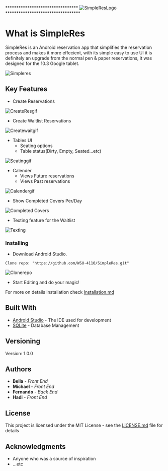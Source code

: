 ********************************* ![SimpleResLogo](https://user-images.githubusercontent.com/55335888/70025684-c0e2e280-156b-11ea-9917-9ddbf615b1a9.png)********************************** 
# What is SimpleRes

SimpleRes is an Android reservation app that simplifies the reservation process and makes it more effecient, with its simple easy to use UI it is definitely an upgrade from the normal pen & paper reservations, 
it was designed for the 10.3 Google tablet.

![Simpleres](https://user-images.githubusercontent.com/55335888/70045093-82f8b500-1591-11ea-8d78-da14c238ea87.PNG)

## Key Features

- Create Reservations

![CreateResgif](https://user-images.githubusercontent.com/55335888/70045112-8db34a00-1591-11ea-8199-7883ccbc8f6c.gif)
- Create Waitlist Reservations

![Createwaitgif](https://user-images.githubusercontent.com/55335888/70045576-54c7a500-1592-11ea-8078-82f03c77d2de.gif)
- Tables UI
  - Seating options
  - Table status(Dirty, Empty, Seated...etc)
  
![Seatinggif](https://user-images.githubusercontent.com/55335888/70045621-69a43880-1592-11ea-9444-bf6f8fd656e8.gif)

- Calender
  - Views Future reservations
  - Views Past reservations
  
 ![Calendergif](https://user-images.githubusercontent.com/55335888/70046182-7f662d80-1593-11ea-9e07-c901af9f8c60.gif)

- Show Completed Covers Per/Day

![Completed Covers](https://user-images.githubusercontent.com/55335888/70046254-a4f33700-1593-11ea-9d70-d0b249ddc5b1.PNG)

- Texting feature for the Waitlist

![Texting](https://user-images.githubusercontent.com/55335888/70046209-90af3a00-1593-11ea-9b79-374d41d3c639.PNG)

### Installing

- Download Android Studio.
```
Clone repo: "https://github.com/WSU-4110/SimpleRes.git"
```
![Clonerepo](https://user-images.githubusercontent.com/55335888/70047922-0d8fe300-1597-11ea-9539-28cf6aa8f37c.PNG)

- Start Editing and do your magic!

For more on details installation check [Installation.md](Intsallation.md) 

## Built With

* [Android Studio](https://developer.android.com/docs) - The IDE used for development
* [SQLite](https://www.sqlite.org/download.html) - Database Management

## Versioning

Version: 1.0.0 

## Authors

* **Bella** - *Front End* 
* **Michael** - *Front End* 
* **Fernando** - *Back End* 
* **Hadi** - *Front End* 

## License

This project is licensed under the MIT License - see the [LICENSE.md](LICENSE) file for details

## Acknowledgments
* Anyone who was a source of inspiration
* ...etc
